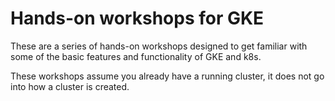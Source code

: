 # Hands-on workshops for GKE

These are a series of hands-on workshops designed to get familiar with some of the basic features and functionality of GKE and k8s.

These workshops assume you already have a running cluster, it does not go into how a cluster is created.

